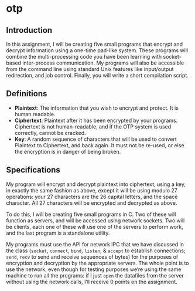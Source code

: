 # otp

## Introduction
In this assignment, I will be creating five small programs that encrypt and decrypt information using a one-time pad-like system. 
These programs will combine the multi-processing code you have been learning with socket-based inter-process communication. My 
programs will also be accessible from the command line using standard Unix features like input/output redirection, and job control.
Finally, you will write a short compilation script.

## Definitions
* **Plaintext**: The information that you wish to encrypt and protect. It is human readable.
* **Ciphertext**: Plaintext after it has been encrypted by your programs. Ciphertext is not human-readable, and if the OTP system is used correctly, cannot be cracked.
* **Key**: A random sequence of characters that will be used to convert Plaintext to Ciphertext, and back again. It must not be re-used, or else the encryption is in danger of being broken.

## Specifications
My program will encrypt and decrypt plaintext into ciphertext, using a key, in exactly the same fashion as above, except it will be using modulo 27 operations: 
your 27 characters are the 26 capital letters, and the space character. All 27 characters will be encrypted and decrypted as above.

To do this, I will be creating five small programs in C. Two of these will function as servers, and will be accessed using network sockets. Two will be clients, 
each one of these will use one of the servers to perform work, and the last program is a standalone utility.

My programs must use the API for network IPC that we have discussed in the class (`socket`, `connect`, `bind`, `listen`, & `accept` to establish connections; `send`, `recv` to send
and receive sequences of bytes) for the purposes of encryption and decryption by the appropriate servers. The whole point is to use the network, even though for testing purposes
we’re using the same machine to run all the programs: if I just `open` the datafiles from the server without using the network calls, I’ll receive 0 points on the assignment.
